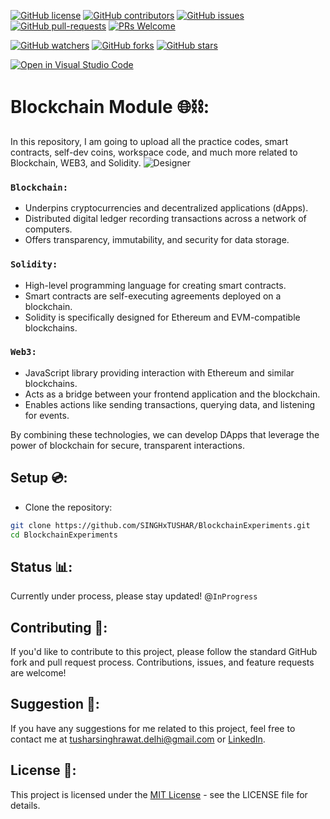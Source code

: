 [![GitHub license](https://img.shields.io/github/license/SINGHxTUSHAR/BlockchainExperiments.svg)](https://github.com/SINGHxTUSHAR/BlockchainExperiments/blob/master/LICENSE)
[![GitHub contributors](https://img.shields.io/github/contributors/SINGHxTUSHAR/BlockchainExperiments.svg)](https://GitHub.com/SINGHxTUSHAR/BlockchainExperiments/graphs/contributors/)
[![GitHub issues](https://img.shields.io/github/issues/SINGHxTUSHAR/BlockchainExperiments.svg)](https://GitHub.com/SINGHxTUSHAR/BlockchainExperiments/issues/)
[![GitHub pull-requests](https://img.shields.io/github/issues-pr/SINGHxTUSHAR/BlockchainExperiments.svg)](https://GitHub.com/SINGHxTUSHAR/BlockchainExperiments/pulls/)
[![PRs Welcome](https://img.shields.io/badge/PRs-welcome-brightgreen.svg?style=flat-square)](http://makeapullrequest.com)


[![GitHub watchers](https://img.shields.io/github/watchers/SINGHxTUSHAR/BlockchainExperiments.svg?style=social&label=Watch&maxAge=2592000)](https://GitHub.com/SINGHxTUSHAR/BlockchainExperiments/watchers/)
[![GitHub forks](https://img.shields.io/github/forks/SINGHxTUSHAR/BlockchainExperiments.svg?style=social&label=Fork&maxAge=2592000)](https://GitHub.com/SINGHxTUSHAR/BlockchainExperiments/network/)
[![GitHub stars](https://img.shields.io/github/stars/SINGHxTUSHAR/BlockchainExperiments.svg?style=social&label=Star&maxAge=2592000)](https://GitHub.com/SINGHxTUSHAR/BlockchainExperiments/stargazers/)

[![Open in Visual Studio Code](https://img.shields.io/static/v1?logo=visualstudiocode&label=&message=Open%20in%20Visual%20Studio%20Code&labelColor=2c2c32&color=007acc&logoColor=007acc)](https://open.vscode.dev/SINGHxTUSHAR/BlockchainExperiments)

# Blockchain Module 🌐⛓️:
In this repository, I am going to upload all the practice codes, smart contracts, self-dev coins, workspace code, and much more related to Blockchain, WEB3, and Solidity.
![Designer](https://github.com/SINGHxTUSHAR/BlockchainExperiments/assets/113624520/2334eee6-23a4-4f6e-8980-7147f71713c3)

### `Blockchain:`

* Underpins cryptocurrencies and decentralized applications (dApps).
* Distributed digital ledger recording transactions across a network of computers.
* Offers transparency, immutability, and security for data storage.

### `Solidity:`

* High-level programming language for creating smart contracts.
* Smart contracts are self-executing agreements deployed on a blockchain.
* Solidity is specifically designed for Ethereum and EVM-compatible blockchains.

### `Web3:`

* JavaScript library providing interaction with Ethereum and similar blockchains.
* Acts as a bridge between your frontend application and the blockchain.
* Enables actions like sending transactions, querying data, and listening for events.


By combining these technologies, we can develop DApps that leverage the power of blockchain for secure, transparent interactions.

## Setup 💿:

- Clone the repository:
```bash
git clone https://github.com/SINGHxTUSHAR/BlockchainExperiments.git
cd BlockchainExperiments
```

## Status 📊:
Currently under process, please stay updated! @`InProgress`

## Contributing 📌:
If you'd like to contribute to this project, please follow the standard GitHub fork and pull request process. Contributions, issues, and feature requests are welcome!

## Suggestion 🚀: 
If you have any suggestions for me related to this project, feel free to contact me at tusharsinghrawat.delhi@gmail.com or <a href="https://www.linkedin.com/in/singhxtushar/">LinkedIn</a>.

## License 📝:
This project is licensed under the <a href="https://github.com/SINGHxTUSHAR/BlockchainExperiments/blob/main/LICENSE">MIT License</a> - see the LICENSE file for details.
